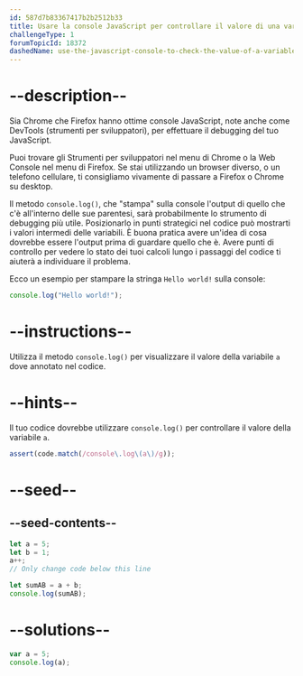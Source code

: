 ```yaml
---
id: 587d7b83367417b2b2512b33
title: Usare la console JavaScript per controllare il valore di una variabile
challengeType: 1
forumTopicId: 18372
dashedName: use-the-javascript-console-to-check-the-value-of-a-variable
---
```


# --description--

Sia Chrome che Firefox hanno ottime console JavaScript, note anche come DevTools (strumenti per sviluppatori), per effettuare il debugging del tuo JavaScript.

Puoi trovare gli Strumenti per sviluppatori nel menu di Chrome o la Web Console nel menu di Firefox. Se stai utilizzando un browser diverso, o un telefono cellulare, ti consigliamo vivamente di passare a Firefox o Chrome su desktop.

Il metodo `console.log()`, che "stampa" sulla console l'output di quello che c'è all'interno delle sue parentesi, sarà probabilmente lo strumento di debugging più utile. Posizionarlo in punti strategici nel codice può mostrarti i valori intermedi delle variabili. È buona pratica avere un'idea di cosa dovrebbe essere l'output prima di guardare quello che è. Avere punti di controllo per vedere lo stato dei tuoi calcoli lungo i passaggi del codice ti aiuterà a individuare il problema.

Ecco un esempio per stampare la stringa `Hello world!` sulla console:

```js
console.log("Hello world!");
```

# --instructions--

Utilizza il metodo `console.log()` per visualizzare il valore della variabile `a` dove annotato nel codice.

# --hints--

Il tuo codice dovrebbe utilizzare `console.log()` per controllare il valore della variabile `a`.

```js
assert(code.match(/console\.log\(a\)/g));
```

# --seed--

## --seed-contents--

```js
let a = 5;
let b = 1;
a++;
// Only change code below this line

let sumAB = a + b;
console.log(sumAB);
```

# --solutions--

```js
var a = 5;
console.log(a);
```

